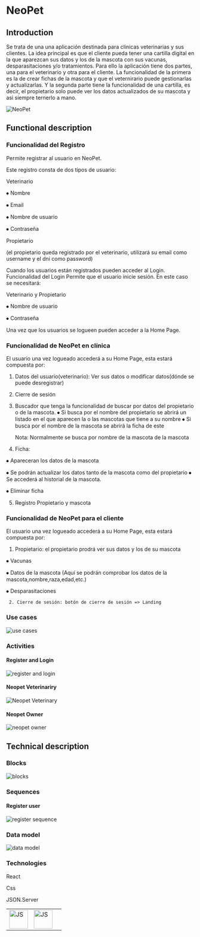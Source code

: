 # NeoPet

## Introduction

Se trata de una una aplicación destinada para clinicas veterinarias y sus clientes. La idea principal es que el cliente pueda tener una cartilla digital en la que aparezcan sus datos y los de la mascota con sus vacunas, desparasitaciones y/o tratamientos. Para ello la aplicación tiene dos partes, una para el veterinario y otra para el cliente. La funcionalidad de la primera es la de crear fichas de la mascota y que el veternirario puede gestionarlas y actualizarlas. Y la segunda parte tiene la funcionalidad de una cartilla, es decir, el propietario solo puede ver los datos actualizados de su mascota y asi siempre ternerlo a mano. 

![NeoPet](https://i.giphy.com/media/mlvseq9yvZhba/giphy.webp)

## Functional description

### Funcionalidad del Registro

Permite registrar al usuario en NeoPet.

 Este registro consta de dos tipos de usuario:

Veterinario

⦁	Nombre 

⦁	Email

⦁	Nombre de usuario

⦁	Contraseña

Propietario

(el propietario queda registrado por el veterinario, utilizará su email como username y el dni como password)

Cuando los usuarios están registrados pueden acceder al Login.
Funcionalidad del Login
Permite que el usuario inicie sesión. En este caso se necesitará:

Veterinario y Propietario

⦁	Nombre de usuario

⦁	Contraseña

Una vez que los usuarios se logueen pueden acceder a la Home Page.

### Funcionalidad de NeoPet en clínica

El usuario una vez logueado accederá a su Home Page, esta estará compuesta por:
1.	Datos del usuario(veterinario): Ver sus datos o modificar datos(dónde se puede desregistrar)

2.	Cierre de sesión
3.	Buscador que tenga la funcionalidad de buscar por datos del propietario o de la mascota.
⦁	Si busca por el nombre del propietario se abrirá un listado en el que aparecen la o las mascotas que tiene a su nombre
⦁	Si busca por el nombre de la mascota se abrirá la ficha de este

       Nota: Normalmente se busca por nombre de la mascota de la mascota

 4. Ficha:	

⦁	Apareceran los datos de la mascota

⦁	Se podrán actualizar los datos tanto de la mascota como del propietario
⦁	Se accederá al historial de la mascota.

⦁	Eliminar ficha

 5. Registro Propietario y mascota

  ### Funcionalidad de NeoPet para el cliente

El usuario una vez logueado accederá a su Home Page, esta estará compuesta por:

1.	Propietario: el propietario prodrá ver sus datos y los de su mascota

⦁	Vacunas

⦁	Datos de la mascota (Aquí se podrán comprobar los datos de la mascota,nombre,raza,edad,etc.)

⦁	Desparasitaciones

     2. Cierre de sesión: botón de cierre de sesión => Landing



### Use cases

![use cases](./images/userCases.jpg)

### Activities

#### Register and Login

![register and login](https://github.com/AnRo22/neoland-bootcamp-202109/blob/feature/frontend/staff/ana-rodriguez/project/neopet-docs/images/use-cases.jpg?raw=true)

#### 

#### Neopet Veterinariry

![Neopet Veterinary](./images/home.jpg)

#### Neopet Owner

![neopet owner](./images/owner.jpg)

## Technical description

### Blocks

![blocks](./images/blocks.jpg)

### Sequences

#### Register user

![register sequence](./images/sequenceS.jpg)

### Data model

![data model](./images/dataModel.jpg)


### Technologies

React

Css

JSON.Server

<table>
    <row>
        <td>
            <img src="https://upload.wikimedia.org/wikipedia/commons/thumb/9/99/Unofficial_JavaScript_logo_2.svg/1024px-Unofficial_JavaScript_logo_2.svg.png" title="JS" width="50"/>
        </td>
        <td>
            <img src="https://upload.wikimedia.org/wikipedia/commons/d/d9/Node.js_logo.svg" title="JS" width="50"/>
        <td>
    </row>
</table>